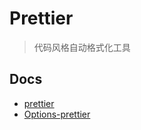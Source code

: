 # Prettier
> 代码风格自动格式化工具

## Docs
- [prettier](https://prettier.io/)
- [Options-prettier](https://prettier.io/docs/en/options)
